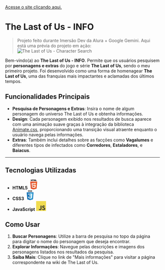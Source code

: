 <a href="https://tlou-info.vercel.app/" target="_blank">Acesse o site clicando aqui.</a>

# The Last of Us - INFO 
 
> Projeto feito durante Imersão Dev da Alura + Google Gemini.
> Aqui está uma prévia do projeto em ação:
![The Last of Us - Character Search](https://github.com/user-attachments/assets/29b496b9-007a-4d99-9b4b-67f9d7dbf0a7)

Bem-vindo(a) ao **The Last of Us - INFO**. Permite que os usuários pesquisem por **personagens e extras** do jogo e série **The Last of Us**, sendo o meu primeiro projeto. Foi desenvolvido como uma forma de homenagear **The Last of Us**, uma das franquias mais impactantes e aclamadas dos últimos tempos.
## **Funcionalidades Principais**

- **Pesquisa de Personagens e Extras**: Insira o nome de algum personagem do universo The Last of Us e obtenha informações.
- **Design**: Cada personagem exibido nos resultados de busca aparece com uma animação suave graças à integração da biblioteca [Animate.css](https://animate.style/), proporcionando uma transição visual atraente enquanto o usuário navega pelas informações.
- **Extras**: Também inclui detalhes sobre as facções como **Vagalumes** e diferentes tipos de infectados como **Corredores**, **Estaladores**, e **Baiacus**.

---

## **Tecnologias Utilizadas**

- **HTML5** <code><img height="32" src="https://raw.githubusercontent.com/github/explore/80688e429a7d4ef2fca1e82350fe8e3517d3494d/topics/html/html.png" alt="HTML5"/></code>
- **CSS3** <code><img height="32" src="https://raw.githubusercontent.com/github/explore/80688e429a7d4ef2fca1e82350fe8e3517d3494d/topics/css/css.png" alt="CSS"/></code>
- **JavaScript** <code><img height="32" src="https://raw.githubusercontent.com/github/explore/80688e429a7d4ef2fca1e82350fe8e3517d3494d/topics/javascript/javascript.png" alt="Javascript"/></code>

## Como Usar

1. **Buscar Personagens**: Utilize a barra de pesquisa no topo da página para digitar o nome do personagem que deseja encontrar.
2. **Explorar Informações**: Navegue pelas descrições e imagens dos personagens listados nos resultados da pesquisa.
3. **Saiba Mais**: Clique no link de "Mais informações" para visitar a página correspondente na wiki de The Last of Us.
